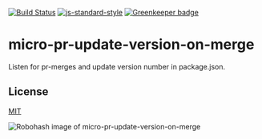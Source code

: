 [![Build Status](https://travis-ci.org/zrrrzzt/micro-pr-update-version-on-merge.svg?branch=master)](https://travis-ci.org/zrrrzzt/micro-pr-update-version-on-merge)
[![js-standard-style](https://img.shields.io/badge/code%20style-standard-brightgreen.svg?style=flat)](https://github.com/feross/standard)
[![Greenkeeper badge](https://badges.greenkeeper.io/zrrrzzt/micro-pr-update-version-on-merge.svg)](https://greenkeeper.io/)

# micro-pr-update-version-on-merge

Listen for pr-merges and update version number in package.json.

## License

[MIT](LICENSE)

![Robohash image of micro-pr-update-version-on-merge](https://robots.kebabstudios.party/micro-pr-update-version-on-merge.png "Robohash image of micro-pr-update-version-on-merge")